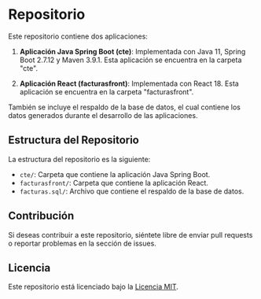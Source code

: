 # Repositorio

Este repositorio contiene dos aplicaciones:

1. **Aplicación Java Spring Boot (cte)**: Implementada con Java 11, Spring Boot 2.7.12 y Maven 3.9.1. Esta aplicación se encuentra en la carpeta "cte".

2. **Aplicación React (facturasfront)**: Implementada con React 18. Esta aplicación se encuentra en la carpeta "facturasfront".

También se incluye el respaldo de la base de datos, el cual contiene los datos generados durante el desarrollo de las aplicaciones.

## Estructura del Repositorio

La estructura del repositorio es la siguiente:

- `cte/`: Carpeta que contiene la aplicación Java Spring Boot.
- `facturasfront/`: Carpeta que contiene la aplicación React.
- `facturas.sql/`: Archivo que contiene el respaldo de la base de datos.

## Contribución

Si deseas contribuir a este repositorio, siéntete libre de enviar pull requests o reportar problemas en la sección de issues.

## Licencia

Este repositorio está licenciado bajo la [Licencia MIT](LICENSE).
